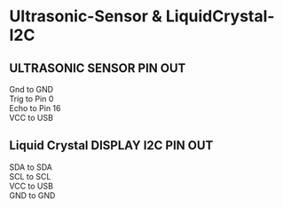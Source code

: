 # Ultrasonic-Sensor & LiquidCrystal-I2C

ULTRASONIC SENSOR PIN OUT
-------------------------
Gnd to GND\
Trig to Pin 0\
Echo to Pin 16\
VCC to USB

Liquid Crystal DISPLAY I2C PIN OUT
----------------------------------
SDA to SDA\
SCL to SCL\
VCC to USB\
GND to GND

